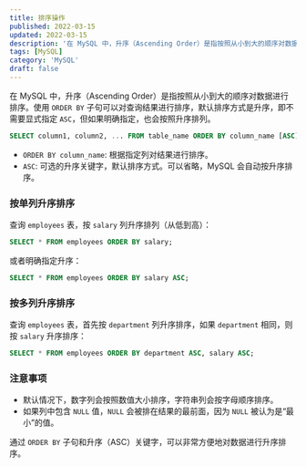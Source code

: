 ```yaml
---
title: 排序操作
published: 2022-03-15
updated: 2022-03-15
description: '在 MySQL 中，升序（Ascending Order）是指按照从小到大的顺序对数据进行排序。使用 `ORDER BY` 子句可以对查询结果进行排序，默认排序方式是升序，即不需要显式指定 `ASC`，但如果明确指定，也会按照升序排列。'
tags: [MySQL]
category: 'MySQL'
draft: false 
---
```


在 MySQL 中，升序（Ascending Order）是指按照从小到大的顺序对数据进行排序。使用 `ORDER BY` 子句可以对查询结果进行排序，默认排序方式是升序，即不需要显式指定 `ASC`，但如果明确指定，也会按照升序排列。

```sql
SELECT column1, column2, ... FROM table_name ORDER BY column_name [ASC];
```

+ `ORDER BY column_name`: 根据指定列对结果进行排序。
+ `ASC`: 可选的升序关键字，默认排序方式。可以省略，MySQL 会自动按升序排序。

### **按单列升序排序**
查询 `employees` 表，按 `salary` 列升序排列（从低到高）：

```sql
SELECT * FROM employees ORDER BY salary;
```

或者明确指定升序：

```sql
SELECT * FROM employees ORDER BY salary ASC;
```

### **按多列升序排序**
查询 `employees` 表，首先按 `department` 列升序排序，如果 `department` 相同，则按 `salary` 升序排序：

```sql
SELECT * FROM employees ORDER BY department ASC, salary ASC;
```

### 注意事项
+ 默认情况下，数字列会按照数值大小排序，字符串列会按字母顺序排序。
+ 如果列中包含 `NULL` 值，`NULL` 会被排在结果的最前面，因为 `NULL` 被认为是“最小”的值。

通过 `ORDER BY` 子句和升序（ASC）关键字，可以非常方便地对数据进行升序排序。

